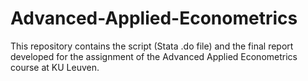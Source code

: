 # Advanced-Applied-Econometrics

This repository contains the script (Stata .do file) and the final report developed for the assignment of the Advanced Applied Econometrics course at KU Leuven.
